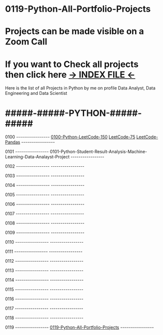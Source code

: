 # 0119-Python-All-Portfolio-Projects
# Projects can be made visible on a Zoom Call


# If you want to Check all projects then click here [-> INDEX FILE <-](https://github.com/PallavShukla971/0000_Index/blob/main/README.md)


Here is the list of all Projects in Python by me on profile Data Analyst, Data Engineering and Data Scientist
# #####-#####-PYTHON-#####-#####

0100 ----------------- [0100-Python-LeetCode-150](https://github.com/PallavShukla971/0100-Python-LeetCode-150) [LeetCode-75](https://github.com/PallavShukla971/0100-Python-LeetCode-150/tree/main/Python%20Leet%20Code%2075) [LeetCode-Pandas](https://github.com/PallavShukla971/0100-Python-LeetCode-150/tree/main/Python%20Leet%20Code%20Pandas) -----------------

0101 ----------------- 0101-Python-Student-Result-Analysis-Machine-Learning-Data-Analayst-Project -----------------

0102 -----------------  -----------------

0103 -----------------  -----------------

0104 -----------------  -----------------

0105 -----------------  -----------------

0106 -----------------  -----------------

0107 -----------------  -----------------

0108 -----------------  -----------------

0109 -----------------  -----------------

0110 -----------------  -----------------

0111 -----------------  -----------------

0112 -----------------  -----------------

0113 -----------------  -----------------

0114 -----------------  -----------------

0115 -----------------  -----------------

0116 -----------------  -----------------

0117 -----------------  -----------------

0118 -----------------  -----------------

0119 ----------------- [0119-Python-All-Portfolio-Projects](https://github.com/PallavShukla971/0119-Python-All-Portfolio-Projects/tree/main) -----------------
